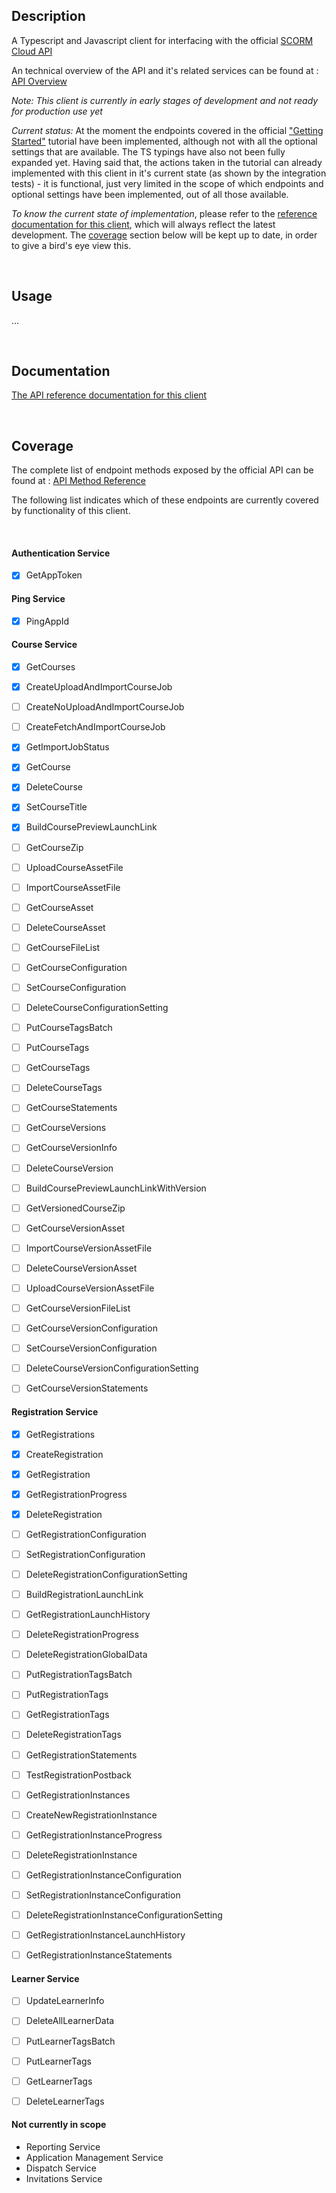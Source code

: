 
## Description

A Typescript and Javascript client for interfacing with the official [SCORM Cloud API](https://rusticisoftware.com/products/scorm-cloud/)

An technical overview of the API and it's related services can be found at : [API Overview](https://cloud.scorm.com/docs/v2/reference/api_overview)

*Note: This client is currently in early stages of development and not ready for production use yet*

*Current status:* At the moment the endpoints covered in the official ["Getting Started"](https://cloud.scorm.com/docs/v2/tutorials/course_registration_launch/) tutorial have been implemented, although not with all the optional settings that are available. The TS typings have also not been fully expanded yet. Having said that, the actions taken in the tutorial can already implemented with this client in it's current state (as shown by the integration tests) - it is functional, just very limited in the scope of which endpoints and optional settings have been implemented, out of all those available. 

*To know the current state of implementation*, please refer to the [reference documentation for this client](https://distributhor.github.io/scormcloud-client/index.html), which will always reflect the latest development. The [coverage](#coverage) section below will be kept up to date, in order to give a bird's eye view this.


<br/>

## Usage

...


<br/>

## Documentation

[The API reference documentation for this client](https://distributhor.github.io/scormcloud-client/index.html)


<br/>

## Coverage

The complete list of endpoint methods exposed by the official API can be found at : [API Method Reference](https://cloud.scorm.com/docs/v2/reference/swagger/)

The following list indicates which of these endpoints are currently covered by functionality of this client.

<br/>

#### Authentication Service

- [x] GetAppToken

#### Ping Service

- [x] PingAppId


#### Course Service

- [x] GetCourses
- [x] CreateUploadAndImportCourseJob
- [ ] CreateNoUploadAndImportCourseJob
- [ ] CreateFetchAndImportCourseJob
- [x] GetImportJobStatus
- [x] GetCourse
- [x] DeleteCourse
- [x] SetCourseTitle
- [x] BuildCoursePreviewLaunchLink
- [ ] GetCourseZip
- [ ] UploadCourseAssetFile
- [ ] ImportCourseAssetFile
- [ ] GetCourseAsset
- [ ] DeleteCourseAsset
- [ ] GetCourseFileList
- [ ] GetCourseConfiguration
- [ ] SetCourseConfiguration
- [ ] DeleteCourseConfigurationSetting
- [ ] PutCourseTagsBatch
- [ ] PutCourseTags
- [ ] GetCourseTags
- [ ] DeleteCourseTags
- [ ] GetCourseStatements
- [ ] GetCourseVersions
- [ ] GetCourseVersionInfo
- [ ] DeleteCourseVersion
- [ ] BuildCoursePreviewLaunchLinkWithVersion
- [ ] GetVersionedCourseZip
- [ ] GetCourseVersionAsset
- [ ] ImportCourseVersionAssetFile
- [ ] DeleteCourseVersionAsset
- [ ] UploadCourseVersionAssetFile
- [ ] GetCourseVersionFileList
- [ ] GetCourseVersionConfiguration
- [ ] SetCourseVersionConfiguration
- [ ] DeleteCourseVersionConfigurationSetting
- [ ] GetCourseVersionStatements


#### Registration Service

- [x] GetRegistrations
- [x] CreateRegistration
- [x] GetRegistration
- [x] GetRegistrationProgress
- [x] DeleteRegistration
- [ ] GetRegistrationConfiguration
- [ ] SetRegistrationConfiguration
- [ ] DeleteRegistrationConfigurationSetting
- [ ] BuildRegistrationLaunchLink
- [ ] GetRegistrationLaunchHistory
- [ ] DeleteRegistrationProgress
- [ ] DeleteRegistrationGlobalData
- [ ] PutRegistrationTagsBatch
- [ ] PutRegistrationTags
- [ ] GetRegistrationTags
- [ ] DeleteRegistrationTags
- [ ] GetRegistrationStatements
- [ ] TestRegistrationPostback
- [ ] GetRegistrationInstances
- [ ] CreateNewRegistrationInstance
- [ ] GetRegistrationInstanceProgress
- [ ] DeleteRegistrationInstance
- [ ] GetRegistrationInstanceConfiguration
- [ ] SetRegistrationInstanceConfiguration
- [ ] DeleteRegistrationInstanceConfigurationSetting
- [ ] GetRegistrationInstanceLaunchHistory
- [ ] GetRegistrationInstanceStatements


#### Learner Service

- [ ] UpdateLearnerInfo
- [ ] DeleteAllLearnerData
- [ ] PutLearnerTagsBatch
- [ ] PutLearnerTags
- [ ] GetLearnerTags
- [ ] DeleteLearnerTags


#### Not currently in scope

- Reporting Service
- Application Management Service
- Dispatch Service
- Invitations Service
